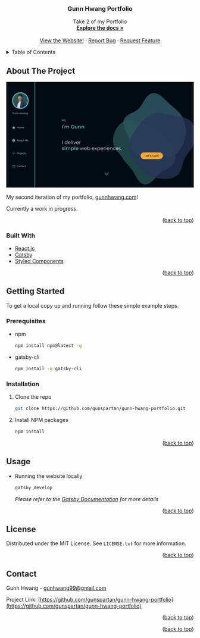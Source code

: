 <div id="top"></div>
<!--
*** Thanks for checking out the Best-README-Template. If you have a suggestion
*** that would make this better, please fork the repo and create a pull request
*** or simply open an issue with the tag "enhancement".
*** Don't forget to give the project a star!
*** Thanks again! Now go create something AMAZING! :D
-->

<!-- PROJECT SHIELDS -->
<!--
*** I'm using markdown "reference style" links for readability.
*** Reference links are enclosed in brackets [ ] instead of parentheses ( ).
*** See the bottom of this document for the declaration of the reference variables
*** for contributors-url, forks-url, etc. This is an optional, concise syntax you may use.
*** https://www.markdownguide.org/basic-syntax/#reference-style-links
-->
<!-- [![Contributors][contributors-shield]][contributors-url]
[![Forks][forks-shield]][forks-url]
[![Stargazers][stars-shield]][stars-url]
[![Issues][issues-shield]][issues-url]
[![MIT License][license-shield]][license-url]
[![LinkedIn][linkedin-shield]][linkedin-url]
 -->

<!-- PROJECT LOGO -->
<br />
<div align="center">
  <!-- <a href="https://github.com/gunspartan/gunn-hwang-portfolio">
    <img src="screenshots/logo.png" alt="Logo" width="80" height="80">
  </a> -->

<h3 align="center">Gunn Hwang Portfolio</h3>

  <p align="center">
    Take 2 of my Portfolio
    <br />
    <a href="https://github.com/gunspartan/gunn-hwang-portfolio"><strong>Explore the docs »</strong></a>
    <br />
    <br />
    <a href="https://gunnhwang.com">View the Website!</a>
    ·
    <a href="https://github.com/gunspartan/gunn-hwang-portfolio/issues">Report Bug</a>
    ·
    <a href="https://github.com/gunspartan/gunn-hwang-portfolio/issues">Request Feature</a>
  </p>
</div>

<!-- TABLE OF CONTENTS -->
<details>
  <summary>Table of Contents</summary>
  <ol>
    <li>
      <a href="#about-the-project">About The Project</a>
      <ul>
        <li><a href="#built-with">Built With</a></li>
      </ul>
    </li>
    <li>
      <a href="#getting-started">Getting Started</a>
      <ul>
        <li><a href="#prerequisites">Prerequisites</a></li>
        <li><a href="#installation">Installation</a></li>
      </ul>
    </li>
    <li><a href="#usage">Usage</a></li>
    <li><a href="#license">License</a></li>
    <li><a href="#contact">Contact</a></li>
  </ol>
</details>

<!-- ABOUT THE PROJECT -->

## About The Project

[![Product Name Screen Shot][product-screenshot]](https://gunnhwang.com)

My second iteration of my portfolio, [gunnhwang.com](https://gunnhwang.com)!

Currently a work in progress.

<p align="right">(<a href="#top">back to top</a>)</p>

### Built With

- [React.js](https://reactjs.org/)
- [Gatsby](https://gatsbyjs.com/)
- [Styled Components](https://styled-components.com/)

<p align="right">(<a href="#top">back to top</a>)</p>

<!-- GETTING STARTED -->

## Getting Started

To get a local copy up and running follow these simple example steps.

### Prerequisites

- npm
  ```sh
  npm install npm@latest -g
  ```
- gatsby-cli
  ```sh
  npm install -g gatsby-cli
  ```

### Installation

1. Clone the repo
   ```sh
   git clone https://github.com/gunspartan/gunn-hwang-portfolio.git
   ```
2. Install NPM packages
   ```sh
   npm install
   ```

<p align="right">(<a href="#top">back to top</a>)</p>

## Usage

- Running the website locally
  ```sh
  gatsby develop
  ```
  _Please refer to the [Gatsby Documentation](https://www.gatsbyjs.com/docs) for more details_

<p align="right">(<a href="#top">back to top</a>)</p>

<!-- LICENSE -->

## License

Distributed under the MIT License. See `LICENSE.txt` for more information.

<p align="right">(<a href="#top">back to top</a>)</p>

<!-- CONTACT -->

## Contact

Gunn Hwang - gunhwang99@gmail.com

Project Link: [https://github.com/gunspartan/gunn-hwang-portfolio](https://github.com/gunspartan/gunn-hwang-portfolio)

<p align="right">(<a href="#top">back to top</a>)</p>

<!-- ACKNOWLEDGMENTS -->

<p align="right">(<a href="#top">back to top</a>)</p>

<!-- MARKDOWN LINKS & IMAGES -->
<!-- https://www.markdownguide.org/basic-syntax/#reference-style-links -->

[product-screenshot]: screenshots/screenshot.png
